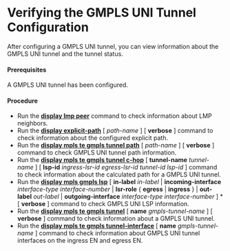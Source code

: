 Verifying the GMPLS UNI Tunnel Configuration
============================================

After configuring a GMPLS UNI tunnel, you can view information about the GMPLS UNI tunnel and the tunnel status.

#### Prerequisites

A GMPLS UNI tunnel has been configured.


#### Procedure

* Run the [**display lmp peer**](cmdqueryname=display+lmp+peer) command to check information about LMP neighbors.
* Run the [**display explicit-path**](cmdqueryname=display+explicit-path+verbose) [ *path-name* ] [ **verbose** ] command to check information about the configured explicit path.
* Run the [**display mpls te gmpls tunnel path**](cmdqueryname=display+mpls+te+gmpls+tunnel+path+verbose) [ *path-name* ] [ **verbose** ] command to check GMPLS UNI tunnel path information.
* Run the [**display mpls te gmpls tunnel c-hop**](cmdqueryname=display+mpls+te+gmpls+tunnel+c-hop+tunnel-name+lsp-id) [ **tunnel-name** *tunnel-name* ] [ **lsp-id** *ingress-lsr-id* *egress-lsr-id* *tunnel-id* *lsp-id* ] command to check information about the calculated path for a GMPLS UNI tunnel.
* Run the [**display mpls gmpls lsp**](cmdqueryname=display+mpls+gmpls+lsp+in-label+incoming-interface+lsr-role) [ **in-label** *in-label* | **incoming-interface** *interface-type* *interface-number* | **lsr-role** { **egress** | **ingress** } | **out-label** *out-label* | **outgoing-interface** *interface-type* *interface-number* ] \* [ **verbose** ] command to check GMPLS UNI LSP information.
* Run the [**display mpls te gmpls tunnel**](cmdqueryname=display+mpls+te+gmpls+tunnel+name+verbose) [ **name** *gmpls-tunnel-name* ] [ **verbose** ] command to check information about a GMPLS UNI tunnel.
* Run the [**display mpls te gmpls tunnel-interface**](cmdqueryname=display+mpls+te+gmpls+tunnel-interface+name) [ **name** *gmpls-tunnel-name* ] command to check information about GMPLS UNI tunnel interfaces on the ingress EN and egress EN.